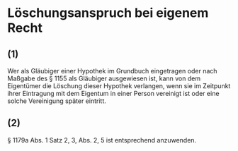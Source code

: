 # Löschungsanspruch bei eigenem Recht



## (1)

 Wer als Gläubiger einer Hypothek im Grundbuch eingetragen oder nach Maßgabe des § 1155 als Gläubiger ausgewiesen ist, kann von dem Eigentümer die Löschung dieser Hypothek verlangen, wenn sie im Zeitpunkt ihrer Eintragung mit dem Eigentum in einer Person vereinigt ist oder eine solche Vereinigung später eintritt.

## (2)

 § 1179a Abs. 1 Satz 2, 3, Abs. 2, 5 ist entsprechend anzuwenden. 

